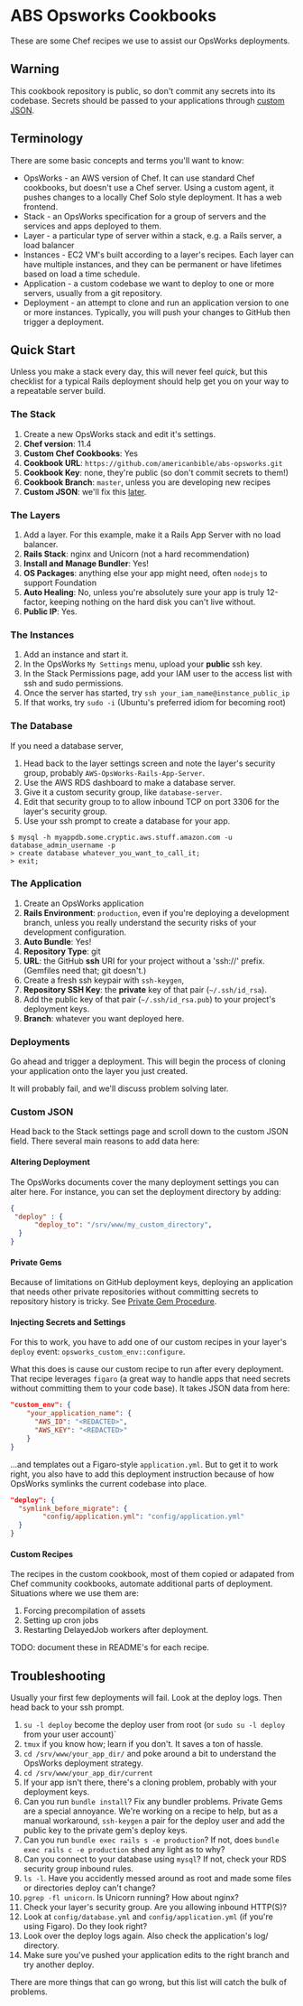 # ABS Opsworks Cookbooks

These are some Chef recipes we use to assist our OpsWorks deployments.

## Warning

This cookbook repository is public, so don't commit any secrets into its codebase. Secrets should be passed to your applications through [custom JSON](#customjson).

## Terminology

There are some basic concepts and terms you'll want to know:

* OpsWorks - an AWS version of Chef. It can use standard Chef cookbooks, but doesn't use a Chef server. Using a custom agent, it pushes changes to a locally Chef Solo style deployment. It has a web frontend.
* Stack - an OpsWorks specification for a group of servers and the services and apps deployed to them.
* Layer - a particular type of server within a stack, e.g. a Rails server, a load balancer
* Instances - EC2 VM's built according to a layer's recipes. Each layer can have multiple instances, and they can be permanent or have lifetimes based on load a time schedule.
* Application - a custom codebase we want to deploy to one or more servers, usually from a git repository.
* Deployment - an attempt to clone and run an application version to one or more instances. Typically, you will push your changes to GitHub then trigger a deployment.

## Quick Start

Unless you make a stack every day, this will never feel *quick*, but this checklist for a typical Rails deployment should help get you on your way to a repeatable server build.

### The Stack

1. Create a new OpsWorks stack and edit it's settings.
1. **Chef version**: 11.4
1. **Custom Chef Cookbooks**: Yes
1. **Cookbook URL**: `https://github.com/americanbible/abs-opsworks.git`
1. **Cookbook Key**: none, they're public (so don't commit secrets to them!)
1. **Cookbook Branch**: `master`, unless you are developing new recipes
1. **Custom JSON**: we'll fix this [later](#customjson).

### The Layers

1. Add a layer. For this example, make it a Rails App Server with no load balancer.
1. **Rails Stack**: nginx and Unicorn (not a hard recommendation)
1. **Install and Manage Bundler**: Yes!
1. **OS Packages**: anything else your app might need, often `nodejs` to support Foundation
1. **Auto Healing**: No, unless you're absolutely sure your app is truly 12-factor, keeping nothing on the hard disk you can't live without.
1. **Public IP**: Yes.

### The Instances

1. Add an instance and start it.
1. In the OpsWorks `My Settings` menu, upload your **public** ssh key.
1. In the Stack Permissions page, add your IAM user to the access list with ssh and sudo permissions.
1. Once the server has started, try `ssh your_iam_name@instance_public_ip`
1. If that works, try `sudo -i` (Ubuntu's preferred idiom for becoming root)

### The Database

If you need a database server,

1. Head back to the layer settings screen and note the layer's security group, probably `AWS-OpsWorks-Rails-App-Server`.
1. Use the AWS RDS dashboard to make a database server.
1. Give it a custom security group, like `database-server`.
1. Edit that security group to to allow inbound TCP on port 3306 for the layer's security group.
1. Use your ssh prompt to create a database for your app.

```
$ mysql -h myappdb.some.cryptic.aws.stuff.amazon.com -u database_admin_username -p
> create database whatever_you_want_to_call_it;
> exit;
```

### The Application

1. Create an OpsWorks application
1. **Rails Environment**: `production`, even if you're deploying a development branch, unless you really understand the security risks of your development configuration.
1. **Auto Bundle**: Yes!
1. **Repository Type**: git
1. **URL**: the GitHub **ssh** URI for your project without a 'ssh://' prefix. (Gemfiles need that; git doesn't.)
1. Create a fresh ssh keypair with `ssh-keygen`,
1. **Repository SSH Key**: the **private** key of that pair (`~/.ssh/id_rsa`).
1. Add the public key of that pair (`~/.ssh/id_rsa.pub`) to your project's deployment keys.
1. **Branch**: whatever you want deployed here.

### Deployments

Go ahead and trigger a deployment. This will begin the process of cloning your application onto the layer you just created.

It will probably fail, and we'll discuss problem solving later.

### Custom JSON

Head back to the Stack settings page and scroll down to the custom JSON field. There several main reasons to add data here:

#### Altering Deployment

The OpsWorks documents cover the many deployment settings you can alter here. For instance, you can set the deployment directory by adding:

```json
{
 "deploy" : {
      "deploy_to": "/srv/www/my_custom_directory",
  }
}
```

#### Private Gems

Because of limitations on GitHub deployment keys, deploying an application that needs other private repositories without committing secrets to repository history is tricky. See [Private Gem Procedure](PRIVATE_GEM_PROCEDURE.md).

#### Injecting Secrets and Settings

For this to work, you have to add one of our custom recipes in your layer's `deploy` event: `opsworks_custom_env::configure`.

What this does is cause our custom recipe to run after every deployment. That recipe leverages `figaro` (a great way to handle apps that need secrets without committing them to your code base). It takes JSON data from here:

```json
"custom_env": {
    "your_application_name": {
      "AWS_ID": "<REDACTED>",
      "AWS_KEY": "<REDACTED>"
    }
}
```

...and templates out a Figaro-style `application.yml`. But to get it to work right, you also have to add this deployment instruction because of how OpsWorks symlinks the current codebase into place.

```json
"deploy": {
  "symlink_before_migrate": {
        "config/application.yml": "config/application.yml"
  }
}
```

#### Custom Recipes

The recipes in the custom cookbook, most of them copied or adapated from Chef community cookbooks, automate additional parts of deployment. Situations where we use them are:

1. Forcing precompilation of assets
1. Setting up cron jobs
1. Restarting DelayedJob workers after deployment.

TODO: document these in README's for each recipe.

## Troubleshooting

Usually your first few deployments will fail. Look at the deploy logs. Then head back to your ssh prompt.

1. `su -l deploy` become the deploy user from root (or `sudo su -l deploy` from your user account)`
1. `tmux` if you know how; learn if you don't. It saves a ton of hassle.
1. `cd /srv/www/your_app_dir/` and poke around a bit to understand the OpsWorks deployment strategy.
1. `cd /srv/www/your_app_dir/current`
1. If your app isn't there, there's a cloning problem, probably with your deployment keys.
1. Can you run `bundle install`? Fix any bundler problems. Private Gems are a special annoyance. We're working on a recipe to help, but as a manual workaround, `ssh-keygen` a pair for the deploy user and add the public key to the private gem's deploy keys.
1. Can you run `bundle exec rails s -e production`? If not, does `bundle exec rails c -e production` shed any light as to why?
1. Can you connect to your database using `mysql`? If not, check your RDS security group inbound rules.
1. `ls -l`. Have you accidently messed around as root and made some files or directories deploy can't change?
1. `pgrep -fl unicorn`. Is Unicorn running? How about nginx?
1. Check your layer's security group. Are you allowing inbound HTTP(S)?
1. Look at `config/database.yml` and `config/application.yml` (if you're using Figaro). Do they look right?
1. Look over the deploy logs again. Also check the application's log/ directory.
1. Make sure you've pushed your application edits to the right branch and try another deploy.

There are more things that can go wrong, but this list will catch the bulk of problems.

